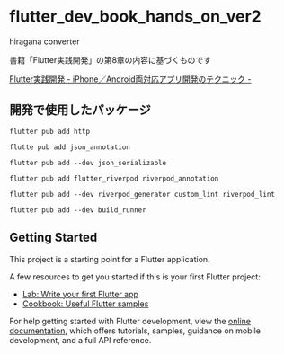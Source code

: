 # flutter_dev_book_hands_on_ver2

hiragana converter

書籍「Flutter実践開発」の第8章の内容に基づくものです

[Flutter実践開発 - iPhone／Android両対応アプリ開発のテクニック - ](https://gihyo.jp/book/2024/978-4-297-13993-3)

## 開発で使用したパッケージ

`flutter pub add http`

`flutte pub add json_annotation`

`flutter pub add --dev json_serializable`

`flutter pub add flutter_riverpod riverpod_annotation`

`flutter pub add --dev riverpod_generator custom_lint riverpod_lint`

`flutter pub add --dev build_runner`

## Getting Started

This project is a starting point for a Flutter application.

A few resources to get you started if this is your first Flutter project:

- [Lab: Write your first Flutter app](https://docs.flutter.dev/get-started/codelab)
- [Cookbook: Useful Flutter samples](https://docs.flutter.dev/cookbook)

For help getting started with Flutter development, view the
[online documentation](https://docs.flutter.dev/), which offers tutorials,
samples, guidance on mobile development, and a full API reference.
